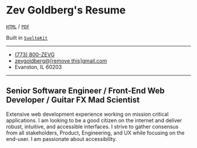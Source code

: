 # Zev Goldberg's Resume

[`HTML`](https://resume.zevgoldberg.com) /
[`PDF`](https://resume.zevgoldberg.com/Zev%20Goldberg%20-%20Resume%202025_04_25.pdf)

Built in [`SvelteKit`](https://github.com/sveltejs/kit)

---

<ul>
  <li>
    <a href="tel:7738009384" aria-label="7 7 3. 8 0 0. Z E V G.">(773) 800-ZEVG</a>
  </li>
  <li aria-label="zev goldberg at G mail dot com">
    <a href="#" use:mailto>zevgoldberg@<span aria-hidden="true">[remove this]</span>gmail.com</a
    >
  </li>
  <li>Evanston, IL 60203</li>
</ul>

---

## Senior Software Engineer / Front-End Web Developer / Guitar FX Mad Scientist

Extensive web development experience working on mission critical applications. I am looking to be a
good citizen on the internet and deliver robust, intuitive, and accessible interfaces. I strive to
gather consensus from all stakeholders, Product, Engineering, and UX while focusing on the end-user.
I am passionate about accessibility.
